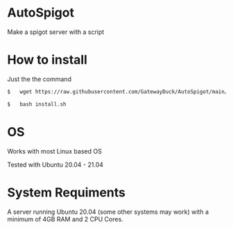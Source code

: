 # AutoSpigot
Make a spigot server with a script



# How to install
Just the the command
```bash
$   wget https://raw.githubusercontent.com/GatewayDuck/AutoSpigot/main/install.sh
```
```bash
$   bash install.sh
```

# OS
Works with most Linux based OS

Tested with Ubuntu 20.04 - 21.04

# System Requiments
A server running Ubuntu 20.04 (some other systems may work) with a minimum of 4GB RAM and 2 CPU Cores.
